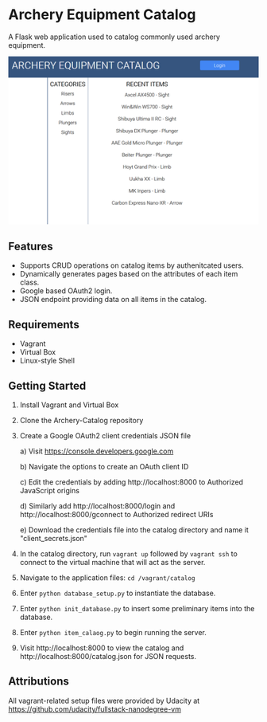 # Archery Equipment Catalog

A Flask web application used to catalog commonly used archery equipment.

<img src="screenshots/homepage.png">

## Features

* Supports CRUD operations on catalog items by authenitcated users.
* Dynamically generates pages based on the attributes of each item class.
* Google based OAuth2 login.
* JSON endpoint providing data on all items in the catalog.

## Requirements

* Vagrant
* Virtual Box
* Linux-style Shell

## Getting Started

1. Install Vagrant and Virtual Box
2. Clone the Archery-Catalog repository
3. Create a Google OAuth2 client credentials JSON file
   
   a) Visit https://console.developers.google.com

   b) Navigate the options to create an OAuth client ID

   c) Edit the credentials by adding http://localhost:8000 to Authorized JavaScript origins

   
   d) Similarly add http://localhost:8000/login and http://localhost:8000/gconnect to Authorized redirect URIs
   
   e) Download the credentials file into the catalog directory and name it "client_secrets.json"

4. In the catalog directory, run `vagrant up` followed by `vagrant ssh` to connect to the virtual machine that will act as the server.
5. Navigate to the application files: `cd /vagrant/catalog`
6. Enter `python database_setup.py` to instantiate the database.
7. Enter `python init_database.py` to insert some preliminary items into the database.
8. Enter `python item_calaog.py` to begin running the server.
9. Visit http://localhost:8000 to view the catalog and http://localhost:8000/catalog.json for JSON requests.

## Attributions

All vagrant-related setup files were provided by Udacity at https://github.com/udacity/fullstack-nanodegree-vm
